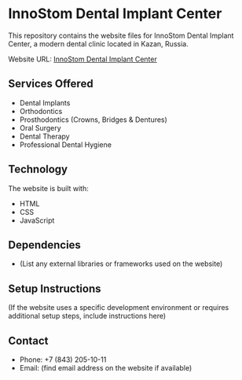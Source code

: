 # InnoStom Dental Implant Center

This repository contains the website files for InnoStom Dental Implant Center, a modern dental clinic located in Kazan, Russia.

Website URL: [InnoStom Dental Implant Center](https://innostom-kzn.ru/)

## Services Offered

- Dental Implants
- Orthodontics
- Prosthodontics (Crowns, Bridges & Dentures)
- Oral Surgery
- Dental Therapy
- Professional Dental Hygiene

## Technology

The website is built with:

- HTML
- CSS
- JavaScript

## Dependencies

- (List any external libraries or frameworks used on the website)

## Setup Instructions

(If the website uses a specific development environment or requires additional setup steps, include instructions here)

## Contact

- Phone: +7 (843) 205-10-11
- Email: (find email address on the website if available)
